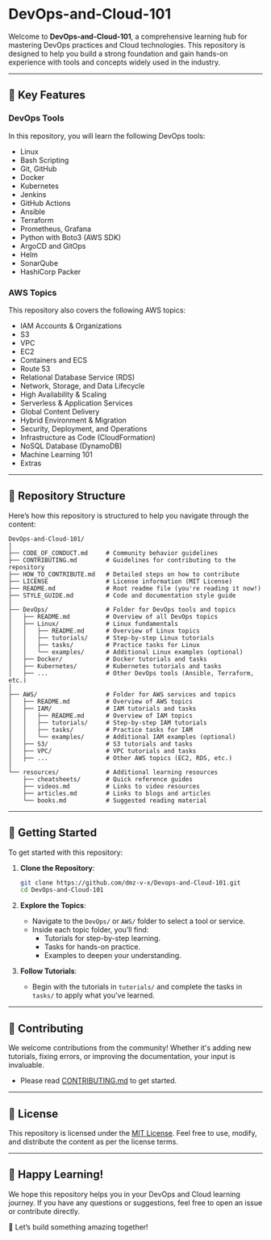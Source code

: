 # DevOps-and-Cloud-101

Welcome to **DevOps-and-Cloud-101**, a comprehensive learning hub for mastering DevOps practices and Cloud technologies. This repository is designed to help you build a strong foundation and gain hands-on experience with tools and concepts widely used in the industry.

---

## 🌟 Key Features

### **DevOps Tools**
In this repository, you will learn the following DevOps tools:
- Linux
- Bash Scripting
- Git, GitHub
- Docker
- Kubernetes
- Jenkins
- GitHub Actions
- Ansible
- Terraform
- Prometheus, Grafana
- Python with Boto3 (AWS SDK)
- ArgoCD and GitOps
- Helm
- SonarQube
- HashiCorp Packer

### **AWS Topics**
This repository also covers the following AWS topics:
- IAM Accounts & Organizations
- S3
- VPC
- EC2
- Containers and ECS
- Route 53
- Relational Database Service (RDS)
- Network, Storage, and Data Lifecycle
- High Availability & Scaling
- Serverless & Application Services
- Global Content Delivery
- Hybrid Environment & Migration
- Security, Deployment, and Operations
- Infrastructure as Code (CloudFormation)
- NoSQL Database (DynamoDB)
- Machine Learning 101
- Extras

---

## 📂 Repository Structure

Here’s how this repository is structured to help you navigate through the content:

```
DevOps-and-Cloud-101/
│
├── CODE_OF_CONDUCT.md     # Community behavior guidelines
├── CONTRIBUTING.md        # Guidelines for contributing to the repository
├── HOW_TO_CONTRIBUTE.md   # Detailed steps on how to contribute
├── LICENSE                # License information (MIT License)
├── README.md              # Root readme file (you're reading it now!)
├── STYLE_GUIDE.md         # Code and documentation style guide
│
├── DevOps/                # Folder for DevOps tools and topics
│   ├── README.md          # Overview of all DevOps topics
│   ├── Linux/             # Linux fundamentals
│   │   ├── README.md      # Overview of Linux topics
│   │   ├── tutorials/     # Step-by-step Linux tutorials
│   │   ├── tasks/         # Practice tasks for Linux
│   │   └── examples/      # Additional Linux examples (optional)
│   ├── Docker/            # Docker tutorials and tasks
│   ├── Kubernetes/        # Kubernetes tutorials and tasks
│   ├── ...                # Other DevOps tools (Ansible, Terraform, etc.)
│
├── AWS/                   # Folder for AWS services and topics
│   ├── README.md          # Overview of AWS topics
│   ├── IAM/               # IAM tutorials and tasks
│   │   ├── README.md      # Overview of IAM topics
│   │   ├── tutorials/     # Step-by-step IAM tutorials
│   │   ├── tasks/         # Practice tasks for IAM
│   │   └── examples/      # Additional IAM examples (optional)
│   ├── S3/                # S3 tutorials and tasks
│   ├── VPC/               # VPC tutorials and tasks
│   ├── ...                # Other AWS topics (EC2, RDS, etc.)
│
└── resources/             # Additional learning resources
    ├── cheatsheets/       # Quick reference guides
    ├── videos.md          # Links to video resources
    ├── articles.md        # Links to blogs and articles
    └── books.md           # Suggested reading material
```

---

## 📖 Getting Started

To get started with this repository:

1. **Clone the Repository**:
   ```bash
   git clone https://github.com/dmz-v-x/Devops-and-Cloud-101.git
   cd DevOps-and-Cloud-101
   ```

2. **Explore the Topics**:
   - Navigate to the `DevOps/` or `AWS/` folder to select a tool or service.
   - Inside each topic folder, you’ll find:
     - Tutorials for step-by-step learning.
     - Tasks for hands-on practice.
     - Examples to deepen your understanding.

3. **Follow Tutorials**:
   - Begin with the tutorials in `tutorials/` and complete the tasks in `tasks/` to apply what you've learned.

---

## 🤝 Contributing

We welcome contributions from the community! Whether it's adding new tutorials, fixing errors, or improving the documentation, your input is invaluable.

- Please read [CONTRIBUTING.md](CONTRIBUTING.md) to get started.

---

## 📜 License

This repository is licensed under the [MIT License](LICENSE). Feel free to use, modify, and distribute the content as per the license terms.

---

## 🎉 Happy Learning!

We hope this repository helps you in your DevOps and Cloud learning journey. If you have any questions or suggestions, feel free to open an issue or contribute directly.

🚀 Let’s build something amazing together!
